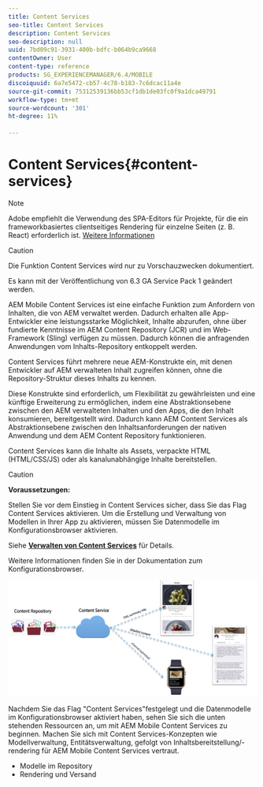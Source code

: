 ```yaml
---
title: Content Services
seo-title: Content Services
description: Content Services
seo-description: null
uuid: 7bd09c91-3931-400b-bdfc-b064b9ca9668
contentOwner: User
content-type: reference
products: SG_EXPERIENCEMANAGER/6.4/MOBILE
discoiquuid: 6a7e5472-cb57-4c78-b183-7c6dcac11a4e
source-git-commit: 75312539136bb53cf1db1de03fc0f9a1dca49791
workflow-type: tm+mt
source-wordcount: '301'
ht-degree: 11%

---
```



# Content Services{#content-services}

>[!NOTE]
>
>Adobe empfiehlt die Verwendung des SPA-Editors für Projekte, für die ein frameworkbasiertes clientseitiges Rendering für einzelne Seiten (z. B. React) erforderlich ist. [Weitere Informationen](/help/sites-developing/spa-overview.md)

>[!CAUTION]
>
>Die Funktion Content Services wird nur zu Vorschauzwecken dokumentiert.
>
>Es kann mit der Veröffentlichung von 6.3 GA Service Pack 1 geändert werden.

AEM Mobile Content Services ist eine einfache Funktion zum Anfordern von Inhalten, die von AEM verwaltet werden. Dadurch erhalten alle App-Entwickler eine leistungsstarke Möglichkeit, Inhalte abzurufen, ohne über fundierte Kenntnisse im AEM Content Repository (JCR) und im Web-Framework (Sling) verfügen zu müssen. Dadurch können die anfragenden Anwendungen vom Inhalts-Repository entkoppelt werden.

Content Services führt mehrere neue AEM-Konstrukte ein, mit denen Entwickler auf AEM verwalteten Inhalt zugreifen können, ohne die Repository-Struktur dieses Inhalts zu kennen.

Diese Konstrukte sind erforderlich, um Flexibilität zu gewährleisten und eine künftige Erweiterung zu ermöglichen, indem eine Abstraktionsebene zwischen den AEM verwalteten Inhalten und den Apps, die den Inhalt konsumieren, bereitgestellt wird. Dadurch kann AEM Content Services als Abstraktionsebene zwischen den Inhaltsanforderungen der nativen Anwendung und dem AEM Content Repository funktionieren.

Content Services kann die Inhalte als Assets, verpackte HTML (HTML/CSS/JS) oder als kanalunabhängige Inhalte bereitstellen.

>[!CAUTION]
>
>**Voraussetzungen:**
>
>Stellen Sie vor dem Einstieg in Content Services sicher, dass Sie das Flag Content Services aktivieren. Um die Erstellung und Verwaltung von Modellen in Ihrer App zu aktivieren, müssen Sie Datenmodelle im Konfigurationsbrowser aktivieren.
>
>Siehe **[Verwalten von Content Services](/help/mobile/developing-content-services.md)** für Details.
>
>Weitere Informationen finden Sie in der Dokumentation zum [](/help/sites-administering/configurations.md)Konfigurationsbrowser.

![chlimage_1-143](assets/chlimage_1-143.png)

Nachdem Sie das Flag &quot;Content Services&quot;festgelegt und die Datenmodelle im Konfigurationsbrowser aktiviert haben, sehen Sie sich die unten stehenden Ressourcen an, um mit AEM Mobile Content Services zu beginnen. Machen Sie sich mit Content Services-Konzepten wie Modellverwaltung, Entitätsverwaltung, gefolgt von Inhaltsbereitstellung/-rendering für AEM Mobile Content Services vertraut.

* Modelle im Repository
* Rendering und Versand

